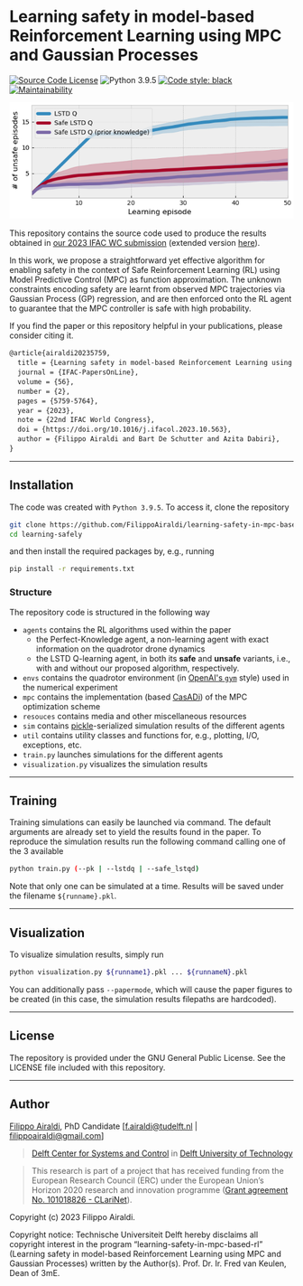 # Learning safety in model-based Reinforcement Learning using MPC and Gaussian Processes

[![Source Code License](https://img.shields.io/badge/license-GPL-blueviolet)](https://github.com/FilippoAiraldi/learning-safely/blob/release/LICENSE)
![Python 3.9.5](https://img.shields.io/badge/python-3.9.5-green.svg)
[![Code style: black](https://img.shields.io/badge/code%20style-black-000000.svg)](https://github.com/psf/black)
[![Maintainability](https://api.codeclimate.com/v1/badges/0f8d97e0b178bb04f0af/maintainability)](https://codeclimate.com/github/FilippoAiraldi/learning-safety-in-mpc-based-rl/maintainability)

![results-image](./resources/img.png)

This repository contains the source code used to produce the results obtained in [our 2023 IFAC WC submission](https://www.sciencedirect.com/science/article/pii/S2405896323009308) (extended version [here](https://arxiv.org/abs/2211.01860/)).

In this work, we propose a straightforward yet effective algorithm for enabling safety in the context of Safe Reinforcement Learning (RL) using Model Predictive Control (MPC) as function approximation. The unknown constraints encoding safety are learnt from observed MPC trajectories via Gaussian Process (GP) regression, and are then enforced onto the RL agent to guarantee that the MPC controller is safe with high probability.

If you find the paper or this repository helpful in your publications, please consider citing it.

```latex
@article{airaldi20235759,
  title = {Learning safety in model-based Reinforcement Learning using MPC and Gaussian Processes},
  journal = {IFAC-PapersOnLine},
  volume = {56},
  number = {2},
  pages = {5759-5764},
  year = {2023},
  note = {22nd IFAC World Congress},
  doi = {https://doi.org/10.1016/j.ifacol.2023.10.563},
  author = {Filippo Airaldi and Bart De Schutter and Azita Dabiri},
}
```

---

## Installation

The code was created with `Python 3.9.5`. To access it, clone the repository

```bash
git clone https://github.com/FilippoAiraldi/learning-safety-in-mpc-based-rl.git
cd learning-safely
```

and then install the required packages by, e.g., running

```bash
pip install -r requirements.txt
```

### Structure

The repository code is structured in the following way

- `agents` contains the RL algorithms used within the paper
  - the Perfect-Knowledge agent, a non-learning agent with exact information on the quadrotor drone dynamics
  - the LSTD Q-learning agent, in both its **safe** and **unsafe** variants, i.e., with and without our proposed algorithm, respectively.
- `envs` contains the quadrotor environment (in [OpenAI's `gym`](https://www.gymlibrary.dev/) style) used in the numerical experiment
- `mpc` contains the implementation (based [CasADi](https://web.casadi.org/)) of the MPC optimization scheme
- `resouces` contains media and other miscellaneous resources
- `sim` contains [pickle](https://docs.python.org/3/library/pickle.html)-serialized simulation results of the different agents
- `util` contains utility classes and functions for, e.g., plotting, I/O, exceptions, etc.
- `train.py` launches simulations for the different agents
- `visualization.py` visualizes the simulation results

---

## Training

Training simulations can easily be launched via command. The default arguments are already set to yield the results found in the paper. To reproduce the simulation results run the following command calling one of the 3 available

```bash
python train.py (--pk | --lstdq | --safe_lstqd)
```

Note that only one can be simulated at a time. Results will be saved under the filename `${runname}.pkl`.

---

## Visualization

To visualize simulation results, simply run

```bash
python visualization.py ${runname1}.pkl ... ${runnameN}.pkl
```

You can additionally pass `--papermode`, which will cause the paper figures to be created (in this case, the simulation results filepaths are hardcoded).

---

## License

The repository is provided under the GNU General Public License. See the LICENSE file included with this repository.

---

## Author

[Filippo Airaldi](https://www.tudelft.nl/staff/f.airaldi/), PhD Candidate [f.airaldi@tudelft.nl | filippoairaldi@gmail.com]

> [Delft Center for Systems and Control](https://www.tudelft.nl/en/3me/about/departments/delft-center-for-systems-and-control/) in [Delft University of Technology](https://www.tudelft.nl/en/)

> This research is part of a project that has received funding from the European Research Council (ERC) under the European Union’s Horizon 2020 research and innovation programme ([Grant agreement No. 101018826 - CLariNet](https://cordis.europa.eu/project/id/101018826)).

Copyright (c) 2023 Filippo Airaldi.

Copyright notice: Technische Universiteit Delft hereby disclaims all copyright interest in the program “learning-safety-in-mpc-based-rl” (Learning safety in model-based Reinforcement Learning using MPC and Gaussian Processes) written by the Author(s). Prof. Dr. Ir. Fred van Keulen, Dean of 3mE.
